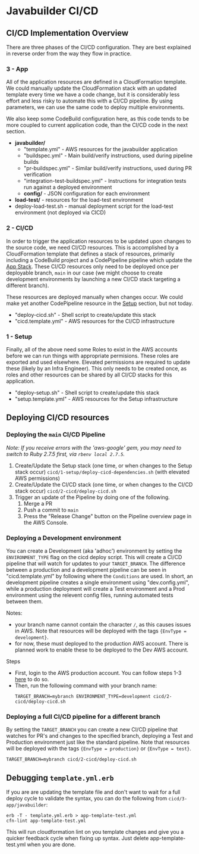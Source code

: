 # Javabuilder CI/CD
## CI/CD Implementation Overview

There are three phases of the CI/CD configuration. They are best explained in reverse order from the way they flow in practice.

### 3 - App

All of the application resources are defined in a CloudFormation template. We could manually update the CloudFormation stack with an updated template every time we have a code change, but it is considerably less effort and less risky to automate this with a CI/CD pipeline. By using parameters, we can use the same code to deploy multiple environments.

We also keep some CodeBuild configuration here, as this code tends to be more coupled to current application code, than the CI/CD code in the next section.

* **javabuilder/**
  * "template.yml" - AWS resources for the javabuilder application
  * "buildspec.yml" - Main build/verify instructions, used during pipeline builds
  * "pr-buildspec.yml" - Similar build/verify instructions, used during PR verification
  * "integration-test-buildspec.yml" - Instructions for integration tests run against a deployed environment
  * **config/** - JSON configuration for each environment
* **load-test/** - resources for the load-test environment
* deploy-load-test.sh - manual deployment script for the load-test environment (not deployed via CICD)

### 2 - CI/CD

In order to trigger the application resources to be updated upon changes to the source code, we need CI/CD resources. This is accomplished by a CloudFormation template that defines a stack of resources, primarily including a CodeBuild project and a CodePipeline pipeline which update the [App Stack](#3---app). These CI/CD resources only need to be deployed once per deployable branch, `main` in our case (we might choose to create development environments by launching a new CI/CD stack targeting a different branch).

These resources are deployed manually when changes occur. We could make yet another CodePipeline resource in the [Setup](#1---setup) section, but not today.

* "deploy-cicd.sh" - Shell script to create/update this stack
* "cicd.template.yml" - AWS resources for the CI/CD infrastructure

### 1 - Setup

Finally, all of the above need some Roles to exist in the AWS accounts before we can run things with appropriate permisions. These roles are exported and used elsewhere. Elevated permissions are required to update these (likely by an Infra Engineer). This only needs to be created once, as roles and other resources can be shared by all CI/CD stacks for this application.

* "deploy-setup.sh" - Shell script to create/update this stack
* "setup.template.yml" - AWS resources for the Setup infrastructure

## Deploying CI/CD resources

### Deploying the `main` CI/CD Pipeline

_Note: If you receive errors with the 'aws-google' gem, you may need to switch to Ruby 2.7.5 first, via `rbenv local 2.7.5`._

1. Create/Update the Setup stack (one time, or when changes to the Setup stack occur)
   `cicd/1-setup/deploy-cicd-dependencies.sh` (with elevated AWS permissions)
2. Create/Update the CI/CD stack (one time, or when changes to the CI/CD stack occur)
   `cicd/2-cicd/deploy-cicd.sh`
3. Trigger an update of the Pipeline by doing one of the following.
   1. Merge a PR
   2. Push a commit to `main`
   3. Press the "Release Change" button on the Pipeline overview page in the AWS Console.

### Deploying a Development environment

You can create a Development (aka 'adhoc') environment by setting the `ENVIRONMENT_TYPE` flag on the cicd deploy script. This will create a CI/CD pipeline that will watch for updates to your `TARGET_BRANCH`. The difference between a production and a development pipeline can be seen in "cicd.template.yml" by following where the `Conditions` are used. In short, an development pipeline creates a single environment using "dev.config.yml", while a production deployment will create a Test environment and a Prod environment using the relevent config files, running automated tests between them.

Notes:

* your branch name cannot contain the character `/`, as this causes issues in AWS. Note that resources will be deployed with the tags `{EnvType = development}`.
* for now, these must deployed to the production AWS account. There is planned work to enable these to be deployed to the Dev AWS account.

Steps

- First, login to the AWS production account. You can follow steps 1-3 [here](https://docs.google.com/document/d/1mMQK6HhniLsz9lynzhUcm7Tcw_2WVLBxADe0WzqL6rM/edit#bookmark=id.wtrskofu4rb9) to do so.
- Then, run the following command with your branch name:
   ```
   TARGET_BRANCH=mybranch ENVIRONMENT_TYPE=development cicd/2-cicd/deploy-cicd.sh
   ```

### Deploying a full CI/CD pipeline for a different branch

By setting the `TARGET_BRANCH` you can create a new CI/CD pipeline that watches for PR's and changes to the specified branch, deploying a Test and Production environment just like the standard pipeline. Note that resources will be deployed with the tags `{EnvType = production}` or `{EnvType = test}`.

```
TARGET_BRANCH=mybranch cicd/2-cicd/deploy-cicd.sh
```

## Debugging `template.yml.erb`
If you are are updating the template file and don't want to wait for a full deploy cycle to validate the syntax, you can do the following from `cicd/3-app/javabuilder`:
```
erb -T - template.yml.erb > app-template-test.yml
cfn-lint app-template-test.yml
```
This will run cloudformation lint on you template changes and give you a quicker feedback cycle when fixing up syntax.
Just delete app-template-test.yml when you are done.